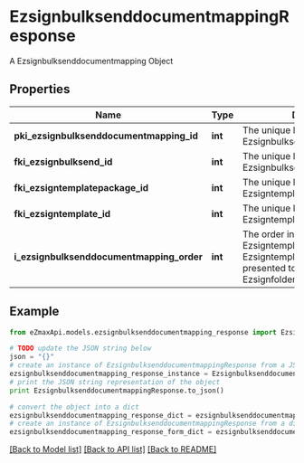 # EzsignbulksenddocumentmappingResponse

A Ezsignbulksenddocumentmapping Object

## Properties
Name | Type | Description | Notes
------------ | ------------- | ------------- | -------------
**pki_ezsignbulksenddocumentmapping_id** | **int** | The unique ID of the Ezsignbulksenddocumentmapping. | 
**fki_ezsignbulksend_id** | **int** | The unique ID of the Ezsignbulksend | 
**fki_ezsigntemplatepackage_id** | **int** | The unique ID of the Ezsigntemplatepackage | [optional] 
**fki_ezsigntemplate_id** | **int** | The unique ID of the Ezsigntemplate | [optional] 
**i_ezsignbulksenddocumentmapping_order** | **int** | The order in which the Ezsigntemplate or Ezsigntemplatepackage will be presented to the signatory in the Ezsignfolder. | 

## Example

```python
from eZmaxApi.models.ezsignbulksenddocumentmapping_response import EzsignbulksenddocumentmappingResponse

# TODO update the JSON string below
json = "{}"
# create an instance of EzsignbulksenddocumentmappingResponse from a JSON string
ezsignbulksenddocumentmapping_response_instance = EzsignbulksenddocumentmappingResponse.from_json(json)
# print the JSON string representation of the object
print EzsignbulksenddocumentmappingResponse.to_json()

# convert the object into a dict
ezsignbulksenddocumentmapping_response_dict = ezsignbulksenddocumentmapping_response_instance.to_dict()
# create an instance of EzsignbulksenddocumentmappingResponse from a dict
ezsignbulksenddocumentmapping_response_form_dict = ezsignbulksenddocumentmapping_response.from_dict(ezsignbulksenddocumentmapping_response_dict)
```
[[Back to Model list]](../README.md#documentation-for-models) [[Back to API list]](../README.md#documentation-for-api-endpoints) [[Back to README]](../README.md)


